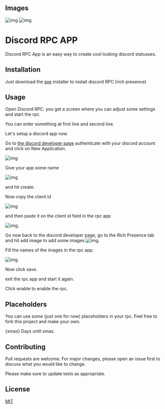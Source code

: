 ## Images

![img](https://bitbiz.nl/screenshots/hidde/Discord_QExvJ3ggJG.png)
![img](https://bitbiz.nl/screenshots/hidde/Discord_X6ipEhxxYZ.png)

# Discord RPC APP

Discord RPC App is an easy way to create cool looking discord statusses.

## Installation

Just download the [exe](https://github.com/ThatOneHidde/discord-rpc-app/releases/download/App/discord-rpc-app-1.0.0.Setup.exe) installer to install discord RPC (rich presence)

## Usage

Open Discord RPC.
you get a screen where you can adjust some settings and start the rpc.

You can enter something at first line and second line.

Let's setup a discord app now.

Go to [the discord developer page](https://discord.com/developers/applications)
authenticate with your discord account and click on New Application.

![img](https://bitbiz.nl/screenshots/hidde/firefox_TwMbwXHWl0.png)


Give your app some name 


![img](https://bitbiz.nl/screenshots/hidde/firefox_TvnP3XJXLu.png) 

and hit create.

Now copy the client id

![img](https://bitbiz.nl/screenshots/hidde/firefox_KWroxsGKhT.png) 

and then paste it on the client id field in the rpc app 

![img](https://bitbiz.nl/screenshots/hidde/discord-rpc-app_DtzR4Tm1ug.png).

Go now back to the discord developer page, go to the Rich Presence tab and hit add image to add some images 
![img](https://bitbiz.nl/screenshots/hidde/firefox_zgZROSTqT6.png).


Fill the names of the images in the rpc app. 

![img](https://bitbiz.nl/screenshots/hidde/discord-rpc-app_JVLcqftqpU.png)



Now click save. 

exit the rpc app and start it again.

Click enable to enable the rpc.


## Placeholders
You can use some (just one for now) placeholders in your rpc. Feel free to fork this project and make your own.

{xmas} Days until xmas.



## Contributing
Pull requests are welcome. For major changes, please open an issue first to discuss what you would like to change.

Please make sure to update tests as appropriate.

## License
[MIT](https://github.com/ThatOneHidde/discord-rpc-app/blob/master/LICENSE)
